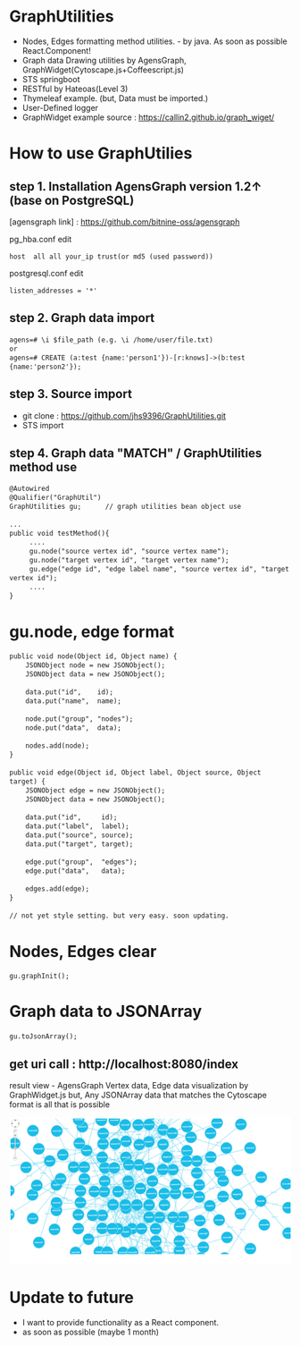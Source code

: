 # GraphUtilities
- Nodes, Edges formatting method utilities. - by java. As soon as possible React.Component!
- Graph data Drawing utilities by AgensGraph, GraphWidget(Cytoscape.js+Coffeescript.js)
- STS springboot
- RESTful by Hateoas(Level 3)
- Thymeleaf example. (but, Data must be imported.)
- User-Defined logger
- GraphWidget example source : https://callin2.github.io/graph_wiget/

# How to use GraphUtilies 
## step 1. Installation AgensGraph version 1.2↑ (base on PostgreSQL)
[agensgraph link] : https://github.com/bitnine-oss/agensgraph

pg_hba.conf edit
````
host  all all your_ip trust(or md5 (used password))
````

postgresql.conf edit
````
listen_addresses = '*'
````

## step 2. Graph data import
````
agens=# \i $file_path (e.g. \i /home/user/file.txt)
or 
agens=# CREATE (a:test {name:'person1'})-[r:knows]->(b:test {name:'person2'});
````

## step 3. Source import 
- git clone : https://github.com/jhs9396/GraphUtilities.git
- STS import

## step 4. Graph data "MATCH" / GraphUtilities method use

````
@Autowired
@Qualifier("GraphUtil")
GraphUtilities gu;      // graph utilities bean object use

...
public void testMethod(){
     ....
     gu.node("source vertex id", "source vertex name");
     gu.node("target vertex id", "target vertex name");
     gu.edge("edge id", "edge label name", "source vertex id", "target vertex id");
     ....
}
````
# gu.node, edge format

````
public void node(Object id, Object name) {
	JSONObject node = new JSONObject();
	JSONObject data = new JSONObject();

	data.put("id",    id);
	data.put("name",  name);

	node.put("group", "nodes");
	node.put("data",  data);

	nodes.add(node);
}

public void edge(Object id, Object label, Object source, Object target) {
	JSONObject edge = new JSONObject();
	JSONObject data = new JSONObject();

	data.put("id",     id);
	data.put("label",  label);
	data.put("source", source);
	data.put("target", target);

	edge.put("group",  "edges");
	edge.put("data",   data);

	edges.add(edge);
}
     
// not yet style setting. but very easy. soon updating.
````

# Nodes, Edges clear

````
gu.graphInit();
````

# Graph data to JSONArray

````
gu.toJsonArray();
````

## get uri call : http://localhost:8080/index

result view - AgensGraph Vertex data, Edge data visualization by GraphWidget.js
but, Any JSONArray data that matches the Cytoscape format is all that is possible

![Alt text](src/main/resources/static/images/screenshot.png)

# Update to future
- I want to provide functionality as a React component. 
- as soon as possible (maybe 1 month)

